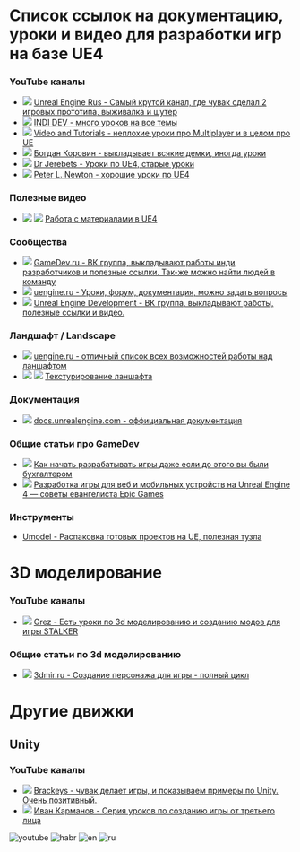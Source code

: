 # Список ссылок на документацию, уроки и видео для разработки игр на базе UE4

### YouTube каналы
* ![][ru] [Unreal Engine Rus - Самый крутой канал, где чувак сделал 2 игровых прототипа, выживалка и шутер](https://www.youtube.com/channel/UCLbkGIcYJxxL0tciH9RVebg)
* ![][ru] [INDI DEV - много уроков на все темы](https://www.youtube.com/channel/UC2C7OCZkBbDq1b-5kRzVawA/videos)
* ![][ru] [Video and Tutorials - неплохие уроки про Multiplayer и в целом про UE](https://www.youtube.com/channel/UCX9Dv2nQFlznRgbsB3R9gDg/videos)
* ![][ru] [Богдан Коровин - выкладывает всякие демки, иногда уроки](https://www.youtube.com/user/lRoyalWingl/videos)
* ![][ru] [Dr Jerebets - Уроки по UE4, старые уроки](https://www.youtube.com/channel/UC-6iwgypaILb8boiCW-bBCA/videos)
* ![][en] [Peter L. Newton - хорошие уроки по UE4](https://www.youtube.com/user/PeterLNewton/videos)

### Полезные видео
* ![][youtube] ![][en] [Работа с материалами в UE4](https://www.youtube.com/watch?v=TttBtQSMOp0)


### Сообщества
* ![][ru] [GameDev.ru - ВК группа, выкладывают работы инди разработчиков и полезные ссылки. Так-же можно  найти людей в команду](https://vk.com/gamedev_ru)
* ![][ru] [uengine.ru - Уроки, форум, документация, можно задать вопросы](https://vk.com/uengine)
* ![][ru] [Unreal Engine Development - ВК группа, выкладывают работы, полезные ссылки и видео.](https://vk.com/uedev)

### Ландшафт / Landscape
* ![][ru] [uengine.ru - отличный список всех возможностей работы над ланшафтом](https://uengine.ru/category/docs/landscape)
* ![][youtube] ![][en] [Текстурирование ланшафта](https://www.youtube.com/watch?v=tsXVP0fykBM)

### Документация
* ![][en] [docs.unrealengine.com - оффициальная документация](https://docs.unrealengine.com/latest/INT/)

### Общие статьи про GameDev 
* ![][habr] [Как начать разрабатывать игры даже если до этого вы были бухгалтером](https://habrahabr.ru/post/191236/)
* ![][habr] [Разработка игры для веб и мобильных устройств на Unreal Engine 4 — советы евангелиста Epic Games](https://vc.ru/8278-ue4)

### Инструменты
* [Umodel - Распаковка готовых проектов на UE, полезная тузла](http://www.gildor.org/projects/umodel)

# 3D моделирование
### YouTube каналы
* ![][ru] [Grez - Есть уроки по 3d моделированию и созданию модов для игры STALKER](https://www.youtube.com/user/stalkergrez2013)

### Общие статьи по 3d моделированию
* ![][ru] [3dmir.ru - Создание персонажа для игры - полный цикл](http://www.3dmir.ru/s_tutor/tutor/452.html)


# Другие движки
## Unity

### YouTube каналы
* ![][en] [Brackeys - чувак делает игры, и показываем примеры по Unity. Очень позитивный.](https://www.youtube.com/user/Brackeys)
* ![][ru] [Иван Карманов - Серия уроков по созданию игры от третьего лица](https://www.youtube.com/watch?v=bms9sus5AdQ&list=PLXiy3FutDt0yTfoa0a1lDVBCbrk4_fbEw)










![youtube]
![habr]
![en]
![ru]

[youtube]: https://habrastorage.org/getpro/habr/post_images/976/d3e/38a/976d3e38a34b003f86f91795524af9f8.gif
[habr]: https://habrastorage.org/storage2/c57/b92/af4/c57b92af4ee0d37f787c211a068b1b95.png
[en]: https://habrastorage.org/files/377/ae0/333/377ae0333d0f4b7b97307c9eea5ee21a.gif
[ru]: https://habrastorage.org/getpro/habr/post_images/c72/991/4ca/c729914ca9c21661c5abd81052c6a10e.gif
